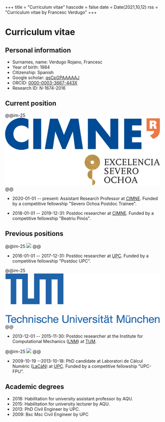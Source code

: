 +++
title = "Curriculum vitae"
hascode = false
date = Date(2021,10,12)
rss = "Curriculum vitae by Francesc Verdugo"
+++

# Curriculum vitae

## Personal information

- Surnames, name: Verdugo Rojano, Francesc
- Year of birth: 1984
- Citizenship: Spanish
- Google scholar:  [qsCpGPAAAAAJ](https://scholar.google.es/citations?user=qsCpGPAAAAAJ&hl=en)
- ORCID: [0000-0003-3667-443X](http://orcid.org/0000-0003-3667-443X)
- Research ID: N-1674-2016

## Current position

@@im-25
[![](/assets/cimne.png)](https://www.cimne.com/)
@@

- 2020-01-01 -- present: Assistant Research Professor at [CIMNE](https://www.cimne.com/). Funded by a competitive fellowship "Severo Ochoa Postdoc Trainee".

- 2018-01-01 -- 2019-12-31: Postdoc researcher at [CIMNE](https://www.cimne.com/). Funded by a competitive fellowship "Beatriu Pinós".


## Previous positions

@@im-25
[![](/assets/upc.jpeg)](https://www.upc.edu/)
@@

- 2016-01-01 -- 2017-12-31: Postdoc researcher at [UPC](https://www.upc.edu/). Funded by a competitive fellowship "Postdoc UPC".

@@im-25
[![](/assets/tum.png)](https://www.tum.de)
@@

- 2013-12-01 -- 2015-11-30: Postdoc researcher at the Institute for Computational Mechanics ([LNM](https://www.mw.tum.de/lnm/home/)) at [TUM](https://www.tum.de). 

@@im-25
[![](/assets/upc.jpeg)](https://www.upc.edu/)
@@

- 2009-10-19 --2013-10-18: PhD candidate at Laboratori de Càlcul Numèric ([LaCàN](https://www.lacan.upc.edu/)) at [UPC](https://www.upc.edu/). Funded by a competitive fellowship "UPC-FPU".

## Academic degrees

- 2018: Habilitation for university assistant professor by AQU.
- 2015: Habilitation for university lecturer by AQU.
- 2013: PhD Civil Engineer by UPC.
- 2009: Bsc Msc Civil Engineer by UPC
